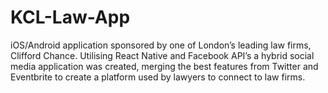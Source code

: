 # KCL-Law-App
iOS/Android application sponsored by one of London’s leading law firms, Clifford Chance. Utilising React Native and Facebook API’s a hybrid social media application was created, merging the best features from Twitter and Eventbrite to create a platform used by lawyers to connect to law firms.

